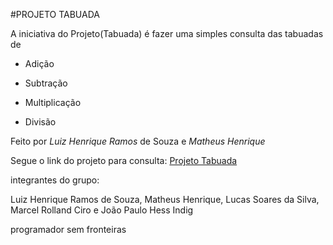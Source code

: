 #PROJETO TABUADA

A iniciativa do Projeto(Tabuada) é fazer uma simples consulta das tabuadas de

- Adição

- Subtração

- Multiplicação

- Divisão

Feito por *Luiz Henrique Ramos* de Souza e *Matheus Henrique*

Segue o link do projeto para consulta: [Projeto Tabuada](https://louissqli.site/) 

integrantes do grupo:

Luiz Henrique Ramos de Souza, Matheus Henrique, Lucas Soares da Silva, Marcel Rolland Ciro e João Paulo Hess Indig

programador sem fronteiras 